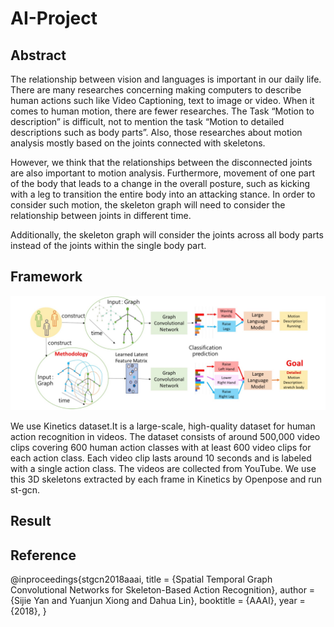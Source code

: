 # AI-Project

## Abstract

The relationship between vision and languages is important in our daily life. There are many researches concerning making computers to describe human actions such like Video Captioning, text to image or video. When it comes to human motion, there are fewer researches. The Task “Motion to description” is difficult, not to mention the task “Motion to detailed descriptions such as body parts”. Also, those researches about motion analysis mostly based on the joints connected with skeletons.

However, we think that the relationships between the disconnected joints are also important to motion analysis. Furthermore, movement of one part of the body that leads to a change in the overall posture, such as kicking with a leg to transition the entire body into an attacking stance. In order to consider such motion, the skeleton graph will need to consider the relationship between joints in different time.   

Additionally, the skeleton graph will consider the joints across all body parts instead of the joints within the single body part.

## Framework

![image](Framework.jpeg)

We use Kinetics dataset.It is a large-scale, high-quality dataset for human action recognition in videos. The dataset consists of around 500,000 video clips covering 600 human action classes with at least 600 video clips for each action class. Each video clip lasts around 10 seconds and is labeled with a single action class. The videos are collected from YouTube. We use this 3D skeletons extracted by each frame in Kinetics by Openpose and run st-gcn.

## Result

## Reference

@inproceedings{stgcn2018aaai,
  title     = {Spatial Temporal Graph Convolutional Networks for Skeleton-Based Action Recognition},
  author    = {Sijie Yan and Yuanjun Xiong and Dahua Lin},
  booktitle = {AAAI},
  year      = {2018},
}
